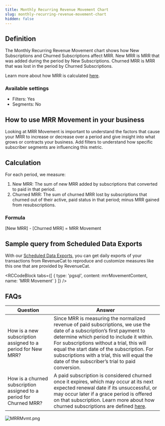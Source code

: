 ```yaml
---
title: Monthly Recurring Revenue Movement Chart
slug: monthly-recurring-revenue-movement-chart
hidden: false
---
```


## Definition

The Monthly Recurring Revenue Movement chart shows how New Subscriptions and Churned Subscriptions affect MRR. New MRR is MRR that was added during the period by New Subscriptions. Churned MRR is MRR that was lost in the period by Churned Subscriptions.

Learn more about how MRR is calculated [here](/dashboard-and-metrics/charts/monthly-recurring-revenue-mrr-chart).

### Available settings

- Filters: Yes
- Segments: No

## How to use MRR Movement in your business

Looking at MRR Movement is important to understand the factors that cause your MRR to increase or decrease over a period and give insight into what grows or contracts your business. Add filters to understand how specific subscriber segments are influencing this metric.

## Calculation

For each period, we measure:

1. New MRR: The sum of new MRR added by subscriptions that converted to paid in that period.
2. Churned MRR: The sum of churned MRR lost by subscriptions that churned out of their active, paid status in that period; minus MRR gained from resubscriptions.

### Formula

[New MRR] - [Churned MRR] = MRR Movement

## Sample query from Scheduled Data Exports
With our [Scheduled Data Exports](/integrations/scheduled-data-exports), you can get daily exports of your transactions from RevenueCat to reproduce and customize measures like this one that are provided by RevenueCat.

<RCCodeBlock tabs={[
{ type: 'pgsql', content: mrrMovementContent, name: 'MRR Movement' }
]} />

## FAQs

| Question                                                            | Answer                                                                                                                                                                                                                                                                                                                                                               |
| ------------------------------------------------------------------- | -------------------------------------------------------------------------------------------------------------------------------------------------------------------------------------------------------------------------------------------------------------------------------------------------------------------------------------------------------------------- |
| How is a new subscription assigned to a period for New MRR?         | Since MRR is measuring the normalized revenue of paid subscriptions, we use the date of a subscription’s first payment to determine which period to include it within. For subscriptions without a trial, this will equal the start date of the subscription. For subscriptions with a trial, this will equal the date of the subscriber’s trial to paid conversion. |
| How is a churned subscription assigned to a period for Churned MRR? | A paid subscription is considered churned once it expires, which may occur at its next expected renewal date if its unsuccessful, or may occur later if a grace period is offered on that subscription. Learn more about how churned subscriptions are defined [here](/dashboard-and-metrics/charts/churn-chart).                                                    |

![](/images/c9f70af-MRRMvmt_9c341a69ac5f90dba842bf571056b85f.png "MRRMvmt.png")
